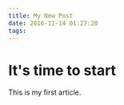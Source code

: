 ```yaml
---
title: My New Post
date: 2016-11-14 01:27:20
tags:
---
```

# It's time to start 
This is my first article.

